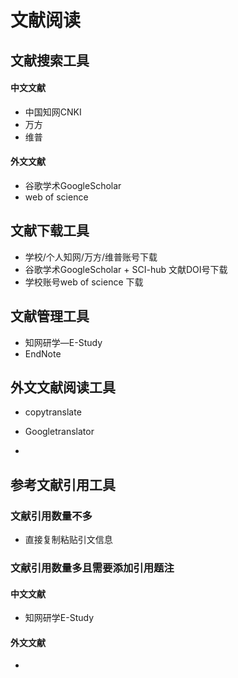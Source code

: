 # 文献阅读

## 文献搜索工具

#### 中文文献

- 中国知网CNKI
- 万方
- 维普

#### 外文文献

- 谷歌学术GoogleScholar
- web of science

## 文献下载工具

- 学校/个人知网/万方/维普账号下载
- 谷歌学术GoogleScholar + SCI-hub 文献DOI号下载
- 学校账号web of science 下载

## 文献管理工具

- 知网研学—E-Study
- EndNote

## 外文文献阅读工具

- copytranslate

- Googletranslator
- 

## 参考文献引用工具

### 文献引用数量不多

- 直接复制粘贴引文信息

### 文献引用数量多且需要添加引用题注

#### 中文文献

- 知网研学E-Study

#### 外文文献

- 






